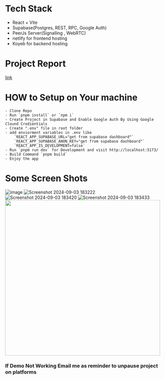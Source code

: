 # Tech Stack
 - React + Vite
 - Supabase(Postgres, REST, RPC, Google Auth)
 - PeerJs Server(Signalling , WebRTC)
 - netlify for frontend hosting
 - Koyeb for backend hosting

# Project Report
[link](https://github.com/AwaisOem/calling-app-frontend/blob/a8c19ca99165e6f438ccba40276d1e619f48fc67/Audio%20Calling%20App%20(Calto).pdf)

# HOW to Setup on Your machine
    - Clone Repo
    - Run `pnpm install` or `npm i`
    - Create Project in Supabase and Enable Google Auth By Using Google Clound Credientials
    - Create ".env" file in root folder
    - add enviorment variables in .env like
        `REACT_APP_SUPABASE_URL="get from supabase dashboard"`
        `REACT_APP_SUPABASE_ANON_KEY="get from supabase dashboard"`
        `REACT_APP_IS_DEVELOPMENT=false`
    - Run `pnpm run dev` for Development and visit http://localhost:5173/
    - Build Command `pnpm build`
    - Enjoy the app

# Some Screen Shots
![image](https://github.com/AwaisOem/calling-app-frontend/assets/95477446/d66e07b1-43a2-4968-947d-4be9e5868fce)
![Screenshot 2024-09-03 183222](https://github.com/user-attachments/assets/80f9ad8e-2a04-438a-97e0-9c52ba5d364c)
![Screenshot 2024-09-03 183420](https://github.com/user-attachments/assets/86f97f0d-8b07-4043-bcc6-667daba94924)
![Screenshot 2024-09-03 183433](https://github.com/user-attachments/assets/0ca37543-47f9-4d79-aee7-1737f876f061)
<img src="https://github.com/user-attachments/assets/6352ff03-4529-4687-923b-3e58e0db71bd" height="500" />


### If Demo Not Working Email me as reminder to unpause project on platforms

